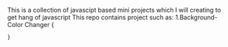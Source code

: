 This is a collection of javascipt based mini projects which I will creating to get hang of javascript
This repo contains project such as:
1.Background-Color Changer
    {
        
    }